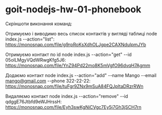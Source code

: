 # goit-nodejs-hw-01-phonebook
Скріншоти виконання команд:

Отримуємо і виводимо весь список контактів у вигляді таблиці 
node index.js --action="list": https://monosnap.com/file/g9rpRoKsXdhOLJgpe2CAXNduIpmJYb

Отримуємо контакт по id 
node index.js --action="get" --id 05olLMgyVQdWRwgKfg5J6: https://monosnap.com/file/YnZ94Pd22mo8K5mVgfO96dvqH7Agmm

Додаємо контакт 
node index.js --action="add" --name Mango --email mango@gmail.com --phone 322-22-22: https://monosnap.com/file/tuFgr9ZNx9mSuA84FQJpItaDRzrRWn

Видаляємо контакт 
node index.js --action="remove" --id qdggE76Jtbfd9eWJHrssH: https://monosnap.com/file/Eyh3swKgNiCVgc7Ey5j7Gh3jSCH7rn